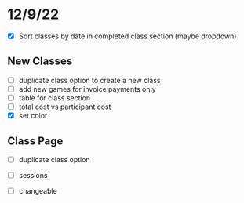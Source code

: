 # 12/9/22

- [x] Sort classes by date in completed class section (maybe dropdown)

## New Classes

- [ ] duplicate class option to create a new class
- [ ] add new games for invoice payments only
- [ ] table for class section
- [ ] total cost vs participant cost
- [x] set color

## Class Page

- [ ] duplicate class option
- [ ] sessions
- [ ] changeable

